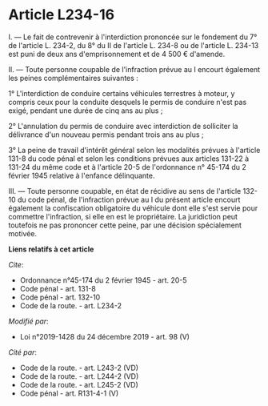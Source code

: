 # Article L234-16

I. ― Le fait de contrevenir à l'interdiction prononcée sur le fondement du 7° de l'article L. 234-2, du 8° du II de l'article
L. 234-8 ou de l'article L. 234-13 est puni de deux ans d'emprisonnement et de 4 500 € d'amende.

II. ― Toute personne coupable de l'infraction prévue au I encourt également les peines complémentaires suivantes :

1° L'interdiction de conduire certains véhicules terrestres à moteur, y compris ceux pour la conduite desquels le permis de
conduire n'est pas exigé, pendant une durée de cinq ans au plus ;

2° L'annulation du permis de conduire avec interdiction de solliciter la délivrance d'un nouveau permis pendant trois ans au
plus ;

3° La peine de travail d'intérêt général selon les modalités prévues à l'article 131-8 du code pénal et selon les conditions
prévues aux articles 131-22 à 131-24 du même code et à l'article 20-5 de l'ordonnance n° 45-174 du 2 février 1945 relative à
l'enfance délinquante.

III. ― Toute personne coupable, en état de récidive au sens de l'article 132-10 du code pénal, de l'infraction prévue au I du
présent article encourt également la confiscation obligatoire du véhicule dont elle s'est servie pour commettre l'infraction,
si elle en est le propriétaire. La juridiction peut toutefois ne pas prononcer cette peine, par une décision spécialement
motivée.

**Liens relatifs à cet article**

_Cite_:

  - Ordonnance n°45-174 du 2 février 1945 - art. 20-5
  - Code pénal - art. 131-8
  - Code pénal - art. 132-10
  - Code de la route. - art. L234-2

_Modifié par_:

  - Loi n°2019-1428 du 24 décembre 2019 - art. 98 (V)

_Cité par_:

  - Code de la route. - art. L243-2 (VD)
  - Code de la route. - art. L244-2 (VD)
  - Code de la route. - art. L245-2 (VD)
  - Code pénal - art. R131-4-1 (V)
